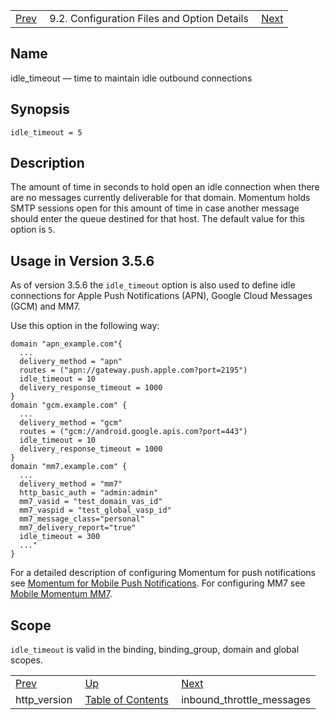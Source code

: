 |     |     |     |
| --- | --- | --- |
| [Prev](conf.ref.http_version)  | 9.2. Configuration Files and Option Details |  [Next](conf.ref.inbound_throttle_messages.php) |

<a name="conf.ref.idle_timeout"></a>
## Name

idle_timeout — time to maintain idle outbound connections

## Synopsis

`idle_timeout = 5`

<a name="idp9882736"></a>
## Description

The amount of time in seconds to hold open an idle connection when there are no messages currently deliverable for that domain. Momentum holds SMTP sessions open for this amount of time in case another message should enter the queue destined for that host. The default value for this option is `5`.

<a name="conf.ref.idle_timeout.push"></a>
## Usage in Version 3.5.6

As of version 3.5.6 the `idle_timeout` option is also used to define idle connections for Apple Push Notifications (APN), Google Cloud Messages (GCM) and MM7.

Use this option in the following way:

```
domain "apn_example.com"{
  ...
  delivery_method = "apn"
  routes = ("apn://gateway.push.apple.com?port=2195")
  idle_timeout = 10
  delivery_response_timeout = 1000
}
domain "gcm.example.com" {
  ...
  delivery_method = "gcm"
  routes = ("gcm://android.google.apis.com?port=443")
  idle_timeout = 10
  delivery_response_timeout = 1000
}
domain "mm7.example.com" {
  ...
  delivery_method = "mm7"
  http_basic_auth = "admin:admin"
  mm7_vasid = "test_domain_vas_id"
  mm7_vaspid = "test_global_vasp_id"
  mm7_message_class="personal"
  mm7_delivery_report="true"
  idle_timeout = 300
  ..."
}
```

For a detailed description of configuring Momentum for push notifications see [Momentum for Mobile Push Notifications](https://support.messagesystems.com/docs/web-push/). For configuring MM7 see [Mobile Momentum MM7](https://support.messagesystems.com/docs/web-mobility/mobility.mm7).

<a name="idp9891184"></a>
## Scope

`idle_timeout` is valid in the binding, binding_group, domain and global scopes.

|     |     |     |
| --- | --- | --- |
| [Prev](conf.ref.http_version)  | [Up](conf.ref.files.php) |  [Next](conf.ref.inbound_throttle_messages.php) |
| http_version  | [Table of Contents](index) |  inbound_throttle_messages |
